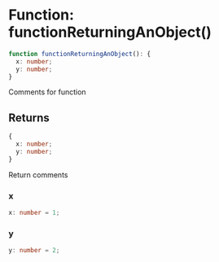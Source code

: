# Function: functionReturningAnObject()

```ts
function functionReturningAnObject(): {
  x: number;
  y: number;
}
```

Comments for function

## Returns

```ts
{
  x: number;
  y: number;
}
```

Return comments

### x

```ts
x: number = 1;
```

### y

```ts
y: number = 2;
```
